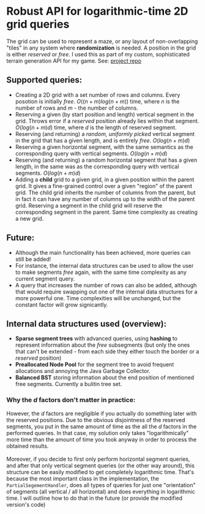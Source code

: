 # Robust API for logarithmic-time 2D grid queries
The grid can be used to represent a maze, or any layout of non-overlapping "tiles" in any system where **randomization** is needed. A position in the grid is either *reserved* or *free*.
I used this as part of my custom, sophisticated terrain generation API for my game. See: [project repo](https://github.com/Lukasz13866417/Game3D_OpenGL) <br>
## Supported queries:
- Creating a 2D grid with a set number of rows and columns. Every posotion is initially *free*. $O((n + m)log(n+m))$ time, where $n$ is the number of rows and $m$ - the number of columns.
- Reserving a given (by start position and length) vertical segment in the grid. Throws error if a *reserved* position already lies within that segment. $O(log(n+m)d)$ time, where $d$ is the length of reserved segment.
- Reserving (and returning) a *random, uniformly picked* vertical segment in the grid that has a given length, and is entirely *free*. $O(log(n+m)d)$ 
- Reserving a given horizontal segment, with the same semantics as the corresponding query with vertical segments. $O(log(n+m)d)$ 
- Reserving (and returning) a random horizontal segment that has a given length, in the same was as the corresponding query with vertical segments. $O(log(n+m)d)$ 
- Adding a **child** grid to a given grid, in a given position within the parent grid. It gives a fine-grained control over a given "region" of the parent grid. The child grid inherits the number of columns from the parent, but in fact it can have any number of columns up to the width of the parent grid. Reserving a segment in the child grid will reserve the corresponding segment in the parent. Same time complexity as creating a new grid.
## Future:
- Although the main functionality has been achieved, more queries can still be added!
- For instance, the internal data structures can be used to allow the user to make segments *free* again, with the same time complexity as any current segment query. 
- A query that increases the number of rows can also be added, although that would require swapping out one of the internal data structures for a more powerful one. Time complexities will be unchanged, but the constant factor will grow signicantly.
## Internal data structures used (overview):
- **Sparse segment trees** with advanced queries, using **hashing** to represent information about the *free* subsegments (but only the ones that can't be extended - from each side they either touch the border or a *reserved* position)
- **Preallocated Node Pool** for the segment tree to avoid frequent allocations and annoying the Java Garbage Collector.
- **Balanced BST** storing information about the end position of mentioned free segments. Currently a bulitin tree set.
### Why the $d$ factors don't matter in practice:
However, the $d$ factors are negligible if you actually do something later with the reserved positions. Due to the obvious disjointness of the reserved segments, you put in the same amount of time as the all the $d$ factors in the performed queries. In that case, my solution only takes "logarithmically" more time than the amount of time you took anyway in order to process the obtained results.
<br><br>
Moreover, if you decide to first only perform horizontal segment queries, and after that only vertical segment queries (or the other way around), this structure can be easily modified to get completely logarithmic time. That's because the most important class in the implementation, the ```PartialSegementHandler```, does all types of queries for just one "orientation" of segments (all vertical / all horizontal) and does everything in logarithmic time. I will outline how to do that in the future (or provide the modified version's code)<br>

